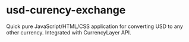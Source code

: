 # usd-curency-exchange
Quick pure JavaScript/HTML/CSS application for converting USD to any other currency. Integrated with CurrencyLayer API.
